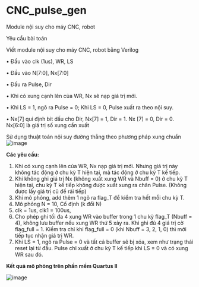 # CNC_pulse_gen
Module nội suy cho máy CNC, robot

Yêu cầu bài toán

Viết module nội suy cho máy CNC, robot bằng Verilog

• Đầu vào clk (1us), WR, LS

• Đầu vào N[7:0], Nx[7:0]

• Đầu ra Pulse, Dir

• Khi có xung cạnh lên của WR, Nx sẽ nạp giá trị mới.

• Khi LS = 1, ngõ ra Pulse = 0; Khi LS = 0, Pulse xuất ra theo nội suy.

• Nx[7] qui định bit dấu cho Dir, Nx[7] = 1, Dir = 1. Nx [7] = 0, Dir = 0. Nx[6:0] là giá trị số xung cần xuất

Sử dụng thuật toán nội suy đường thẳng theo phương pháp xung chuẩn
![image](https://github.com/CvNhien/CNC_pulse_gen/assets/111190445/ae0685e2-2ba8-4ad4-8518-8447b5465188)

**Các yêu cầu:**

1. Khi có xung cạnh lên của WR, Nx nạp giá trị mới. Nhưng giá trị này không tác  động ở chu kỳ T hiện tại, mà tác động ở chu kỳ T kế tiếp.
2. Khi không ghi giá trị Nx (không xuất xung WR và Nbuff = 0) ở chu kỳ T hiện tại, chu kỳ T kế tiếp không được xuất xung ra chân Pulse. (Không được lấy giá trị cũ để rải  tiếp)
3. Khi mô phỏng, add thêm 1 ngõ ra flag_T để kiểm tra hết mỗi chu kỳ T.
4. Mô phỏng N = 10, Cố định (k đổi N)
5. clk = 1us, clk1 = 100us,
6. Cho phép ghi tối đa 4 xung WR vào buffer trong 1 chu kỳ flag_T (Nbuff = 4), không lưu buffer nếu xung WR thứ 5 xảy ra. Khi ghi đủ 4 giá trị cờ flag_full = 1. Kiểm tra chỉ khi flag_full = 0 (khi Nbuff = 3, 2, 1, 0) thì mới tiếp tục nhận giá trị WR.
7. Khi LS = 1, ngõ ra Pulse = 0 và tất cả buffer sẽ bị xóa, xem như trạng thái reset lại từ đầu. Pulse chỉ xuất ở chu kỳ T kế tiếp khi LS = 0 và có xung WR sau đó.

**Kết quả mô phỏng trên phần mềm Quartus II**

![image](https://github.com/CvNhien/CNC_pulse_gen/assets/111190445/7450654e-9264-45c2-82c6-29d3300bd38c)


